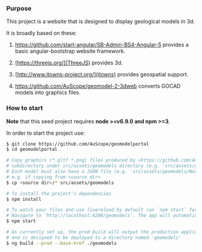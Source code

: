 
### Purpose

This project is a website that is designed to display geological models in 3d.

It is broadly based on these:

1. <https://github.com/start-angular/SB-Admin-BS4-Angular-5> provides a basic angular-bootstrap website framework.

2. [https://threejs.org/](ThreeJS) provides 3d.

3. [http://www.itowns-project.org/](itowns) provides geospatial support.

4. <https://github.com/AuScope/geomodel-2-3dweb> converts GOCAD models into graphics files.


### How to start
**Note** that this seed project requires  **node >=v6.9.0 and npm >=3**.

In order to start the project use:
```bash
$ git clone https://github.com/AuScope/geomodelportal
$ cd geomodelportal

# Copy graphics (*.gltf *.png) files produced by <https://github.com/AuScope/geomodel-2-3dweb> into a
# subdirectory under src/assets/geomodels directory (e.g. 'src/assets/geomodels/NorthGawler/*.gltf')
# Each model must also have a JSON file (e.g. 'src/assets/geomodels/NorthGawler.json')
# e.g. if copying from <source dir>
$ cp <source dir>/* src/assets/geomodels

# To install the project's dependencies
$ npm install

# To watch your files and use livereload by default run `npm start` for a dev server.
# Navigate to `http://localhost:4200/geomodels`. The app will automatically reload if you change any of the source files.
$ npm start

# As currently set up, the prod build will output the production application in `dist`
# and is designed to be deployed to a directory named 'geomodels'
$ ng build --prod --base-href ./geomodels
```
